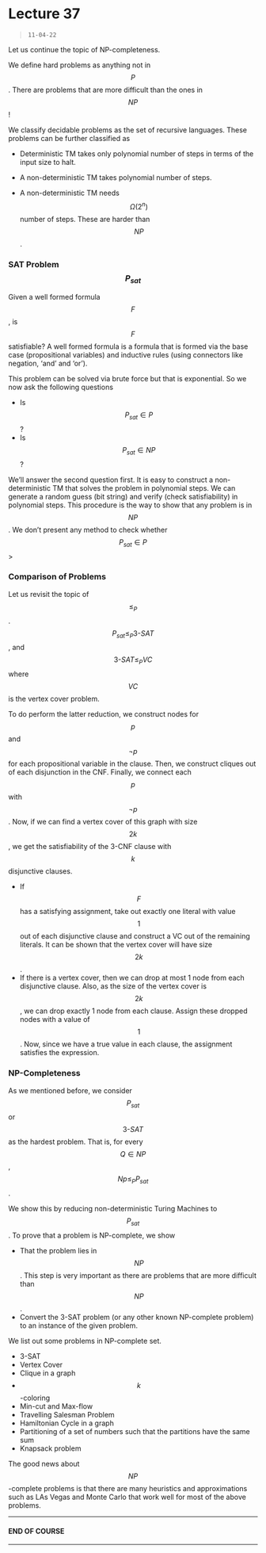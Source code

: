 # Lecture 37

> `11-04-22`

Let us continue the topic of NP-completeness. 

We define hard problems as anything not in $$P$$. There are problems that are more difficult than the ones in $$NP$$!

We classify decidable problems as the set of recursive languages. These problems can be further classified as

- Deterministic TM takes only polynomial number of steps in terms of the input size to halt.
- A non-deterministic TM takes polynomial number of steps. 

- A non-deterministic TM needs $$\Omega (2^n)$$ number of steps. These are harder than $$NP$$.

### SAT Problem $$P_{sat}$$

Given a well formed formula $$F$$, is $$F$$ satisfiable? A well formed formula is a formula that is formed via the base case (propositional variables) and inductive rules (using connectors like negation, ‘and’ and ‘or’).

This problem can be solved via brute force but that is exponential. So we now ask the following questions

- Is $$P_{sat} \in P$$?
- Is $$P_{sat} \in NP$$?

We’ll answer the second question first. It is easy to construct a non-deterministic TM that solves the problem in polynomial steps. We can generate a random guess (bit string) and verify (check satisfiability) in polynomial steps. This procedure is the way to show that any problem is in $$NP$$. We don’t present any method to check whether $$P_{sat} \in P$$>

### Comparison of Problems

Let us revisit the topic of $$\leq_{P}$$. $$P_{sat} \leq_{P} 3\text{-}SAT$$, and $$3\text{-}SAT \leq_P VC$$ where $$VC$$ is the vertex cover problem. 

To do perform the latter reduction, we construct nodes for $$p$$ and $$\neg p$$ for each propositional variable in the clause. Then, we construct cliques out of each disjunction in the CNF. Finally, we connect each $$p$$ with $$\neg p$$. Now, if we can find a vertex cover of this graph with size $$2k$$, we get the satisfiability of the 3-CNF clause with $$k$$ disjunctive clauses. 

- If $$F$$ has a satisfying assignment, take out exactly one literal with value $$1$$ out of each disjunctive clause and construct a VC out of the remaining literals. It can be shown that the vertex cover will have size $$2k$$.
- If there is a vertex cover,  then we can drop  at most 1 node from each disjunctive clause. Also, as the size of the vertex cover is $$2k$$, we can drop exactly 1 node from each clause. Assign these dropped nodes with a value of $$1$$. Now, since we have a true value in each clause, the assignment satisfies the expression.

### NP-Completeness

As we mentioned before, we consider $$P_{sat}$$ or $$3\text{-}SAT$$ as the hardest problem. That is, for every $$Q \in NP$$, $$Np \leq_P P_{sat}$$. 

We show this by reducing non-deterministic Turing Machines to $$P_{sat}$$. To prove that a problem is NP-complete, we show

- That the problem lies in $$NP$$. This step is very important as there are problems that are more difficult than $$NP$$.
- Convert the 3-SAT problem (or any other known NP-complete problem) to an instance of the given problem.

We list out some problems in NP-complete set.

- 3-SAT
- Vertex Cover
- Clique in a graph
- $$k$$-coloring
- Min-cut and Max-flow
- Travelling Salesman Problem
- Hamiltonian Cycle in a graph
- Partitioning of a set of numbers such that the partitions have the same sum
- Knapsack problem

The good news about $$NP$$-complete problems is that there are many heuristics and approximations such as LAs Vegas and Monte Carlo that work well for most of the above problems.

---

#### END OF COURSE

---

